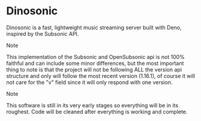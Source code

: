 # Dinosonic

Dinosonic is a fast, lightweight music streaming server built with Deno,
inspired by the Subsonic API.

> [!NOTE]
> This implementation of the Subsonic and OpenSubsonic api is not 100% faithful and can include some minor differences, but the most important thing to note is that the project will not be following ALL the version api structure and only will follow the most recent version (1.16.1), of course it will not care for the "v" field since it will only respond with one version.

> [!NOTE]
> This software is still in its very early stages so everything will be in its roughest. Code will be cleaned after everything is working and complete.